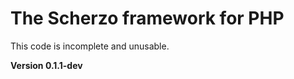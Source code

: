 The Scherzo framework for PHP
=============================

This code is incomplete and unusable.

**Version 0.1.1-dev**
